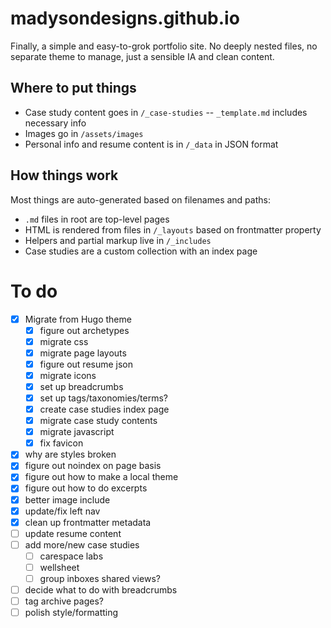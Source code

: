 # madysondesigns.github.io
Finally, a simple and easy-to-grok portfolio site. No deeply nested files, no separate theme to manage, just a sensible IA and clean content.

## Where to put things
- Case study content goes in `/_case-studies` -- `_template.md` includes necessary info
- Images go in `/assets/images`
- Personal info and resume content is in `/_data` in JSON format

## How things work
Most things are auto-generated based on filenames and paths:
- `.md` files in root are top-level pages
- HTML is rendered from files in `/_layouts` based on frontmatter property
- Helpers and partial markup live in `/_includes`
- Case studies are a custom collection with an index page

# To do
- [x] Migrate from Hugo theme
  - [x] figure out archetypes
  - [x] migrate css
  - [x] migrate page layouts
  - [x] figure out resume json
  - [x] migrate icons
  - [x] set up breadcrumbs
  - [x] set up tags/taxonomies/terms?
  - [x] create case studies index page
  - [x] migrate case study contents
  - [x] migrate javascript
  - [x] fix favicon
- [x] why are styles broken
- [x] figure out noindex on page basis
- [x] figure out how to make a local theme
- [x] figure out how to do excerpts
- [x] better image include
- [x] update/fix left nav
- [x] clean up frontmatter metadata
- [ ] update resume content
- [ ] add more/new case studies
  - [ ] carespace labs
  - [ ] wellsheet
  - [ ] group inboxes shared views?
- [ ] decide what to do with breadcrumbs
- [ ] tag archive pages?
- [ ] polish style/formatting
